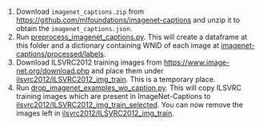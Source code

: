 1. Download `imagenet_captions.zip` from https://github.com/mlfoundations/imagenet-captions 
and unzip it to obtain the `imagenet_captions.json`.
2. Run [preprocess_imagenet_captions.py](../scripts/preprocess/preprocess_imagenet_captions.py). 
This will create a dataframe at this folder and a dictionary containing WNID of each image at
[imagenet-captions/processed/labels](processed/labels).
3. Download ILSVRC2012 training images from https://www.image-net.org/download.php 
and place them under [ilsvrc2012/ILSVRC2012_img_train](../ilsvrc2012/ILSVRC2012_img_train). This is a temporary place.
4. Run [drop_imagenet_examples_wo_caption.py](../scripts/preprocess/drop_imagenet_examples_wo_caption.py).
This will copy ILSVRC training images which are present in ImageNet-Captions to 
[ilsvrc2012/ILSVRC2012_img_train_selected](../ilsvrc2012/ILSVRC2012_img_train_selected).
You can now remove the images left in [ilsvrc2012/ILSVRC2012_img_train](../ilsvrc2012/ILSVRC2012_img_train).